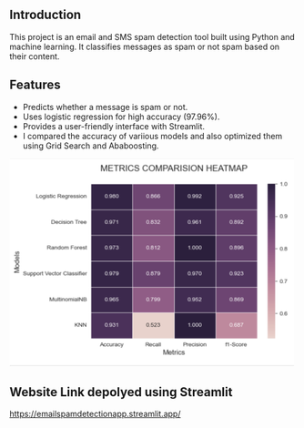 ## Introduction
This project is an email and SMS spam detection tool built using Python and machine learning. It classifies messages as spam or not spam based on their content.

## Features
- Predicts whether a message is spam or not.
- Uses logistic regression for high accuracy (97.96%).
- Provides a user-friendly interface with Streamlit.
- I compared the accuracy of variious models and also optimized them using Grid Search and Ababoosting.
<img src="metrics.png" alt="Spam Detection" width="500"/>


## Website Link depolyed using Streamlit
https://emailspamdetectionapp.streamlit.app/


